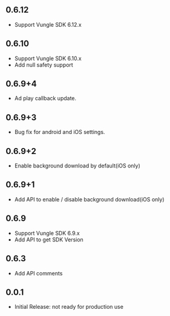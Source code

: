 ## 0.6.12

* Support Vungle SDK 6.12.x

## 0.6.10

* Support Vungle SDK 6.10.x
* Add null safety support

## 0.6.9+4

* Ad play callback update.

## 0.6.9+3

* Bug fix for android and iOS settings.

## 0.6.9+2

* Enable background download by default(iOS only)

## 0.6.9+1

* Add API to enable / disable background download(iOS only)

## 0.6.9

* Support Vungle SDK 6.9.x
* Add API to get SDK Version

## 0.6.3

* Add API comments

## 0.0.1

* Initial Release: not ready for production use

